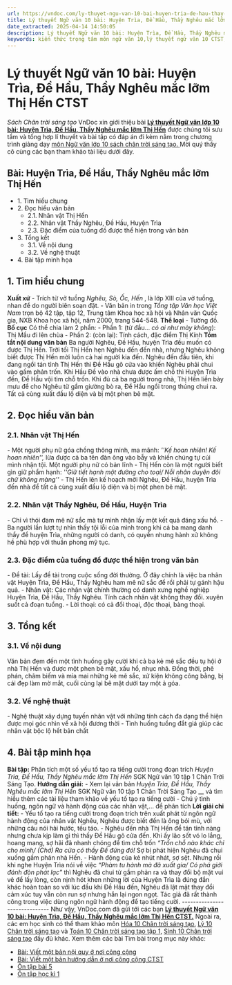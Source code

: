 ```yaml
---
url: https://vndoc.com/ly-thuyet-ngu-van-10-bai-huyen-tria-de-hau-thay-ngheu-mac-lom-thi-hen-ctst-292204
title: Lý thuyết Ngữ văn 10 bài: Huyện Trìa, Đề Hầu, Thầy Nghêu mắc lỡm Thị Hến CTST - Sách Chân trời sáng tạo - VnDoc.com
date_extracted: 2025-04-14 14:50:05
description: Lý thuyết Ngữ văn 10 bài: Huyện Trìa, Đề Hầu, Thầy Nghêu mắc lỡm Thị Hến sách Chân trời sáng tạo được VnDoc sưu tầm và giới thiệu  để tham khảo chuẩn bị cho bài giảng học kì mới sắp tới đây của mình.
keywords: kiến thức trọng tâm môn ngữ văn 10,lý thuyết ngữ văn 10 CTST,ngữ văn lớp 10,ôn tập lý thuyết văn lớp 10,lý thuyết môn ngữ văn 10,lý thuyết văn 10 CTST,Lý thuyết môn ngữ văn 10 bài Huyện Trìa Đề Hầu Thầy Nghêu mắc lỡm Thị Hến,Huyện Trìa Đề Hầu Thầy Nghêu mắc lỡm Thị Hến,trắc nghiệm ngữ văn 10 CTST,văn 10 chân trời sáng tạo
---
```


# Lý thuyết Ngữ văn 10 bài: Huyện Trìa, Đề Hầu, Thầy Nghêu mắc lỡm Thị Hến CTST
 _Sách Chân trời sáng tạo_
VnDoc xin giới thiệu bài **[Lý thuyết Ngữ văn lớp 10 bài: Huyện Trìa, Đề Hầu, Thầy Nghêu mắc lỡm Thị Hến](<https://vndoc.com/ly-thuyet-ngu-van-10-bai-huyen-tria-de-hau-thay-ngheu-mac-lom-thi-hen-ctst-292204>)** được chúng tôi sưu tầm và tổng hợp lí thuyết và bài tập có đáp án đi kèm nằm trong chương trình giảng dạy [môn Ngữ văn lớp 10 sách chân trời sáng tạo. ](<https://vndoc.com/ngu-van-10-chan-troi-sang-tao-tap1>)Mời quý thầy cô cùng các bạn tham khảo tài liệu dưới đây.
## Bài: Huyện Trìa, Đề Hầu, Thầy Nghêu mắc lỡm Thị Hến
  * 1\. Tìm hiểu chung
  * 2\. Đọc hiểu văn bản 
    * 2.1. Nhân vật Thị Hến
    * 2.2. Nhân vật Thầy Nghêu, Đề Hầu, Huyện Trìa
    * 2.3. Đặc điểm của tuồng đồ được thể hiện trong văn bản
  * 3\. Tổng kết
    * 3.1. Về nội dung
    * 3.2. Về nghệ thuật
  * 4\. Bài tập minh họa

## **1\. Tìm hiểu chung**
**Xuất xứ**
\- Trích từ vở tuồng _Nghêu, Sò, Ốc, Hến_ , là lớp XIII của vở tuồng, nhan đề do người biên soạn đặt.
\- Văn bản in trong _Tổng tập Văn học Việt Nam_ trọn bộ 42 tập, tập 12, Trung tâm Khoa học xã hội và Nhân văn Quốc gia, NXB Khoa học xã hội, năm 2000, trang 544-548.
**Thể loại**
\- Tường đồ.
**Bố cục**
Có thể chia làm 2 phần:
\- Phần 1: \(từ đầu… _có ai như mày không_\): Thị Mầu đi lên chùa
\- Phần 2: \(còn lại\): Tính cách, đặc điểm Thị Kính
**Tóm tắt nội dung văn bản**
Ba người Nghêu, Đề Hầu, huyện Trìa đều muốn có được Thị Hến. Trời tối Thị Hến hẹn Nghêu đến đến nhà, nhưng Nghêu không biết được Thị Hến mời luôn cả hai người kia đến. Nghêu đến đầu tiên, khi đang ngồi tán tỉnh Thị Hến thì Đề Hầu gõ cửa vào khiến Nghêu phải chui vào gầm phản trốn. Khi Hầu Đề vào nhà chưa được ấm chỗ thì Huyện Trìa đến, Đề Hầu vội tìm chỗ trốn. Khi đủ cả ba người trong nhà, Thị Hến liền bày mưu để cho Nghêu từ gầm giường bò ra, Đề Hầu ngồi trong thúng chui ra. Tất cả cùng xuất đầu lộ diện và bị một phen bẽ mặt.
## **2\. Đọc hiểu văn bản**
### **2.1. Nhân vật Thị Hến**
\- Một người phụ nữ góa chồng thông minh, ma mãnh: _''Kế hoan nhiên\! Kế hoan nhiên'',_ lừa được cả ba tên đàn ông vào bẫy và khiến chúng tự cúi mình nhận tội. Một người phụ nữ có bản lĩnh
\- Thị Hến còn là một người biết gìn giữ phẩm hạnh: _''Giữ tiết hạnh một đường cho toại/ Nỗi nhân duyên đôi chữ không màng''_
_-_ Thị Hến lên kế hoạch mời Nghêu, Đề Hầu, huyện Trìa đến nhà để tất cả cùng xuất đầu lộ diện và bị một phen bẽ mặt.
### **2.2. Nhân vật Thầy Nghêu, Đề Hầu, Huyện Trìa**
\- Chỉ vì thói đam mê nữ sắc mà tự mình nhận lấy một kết quả đáng xấu hổ.
\- Ba người lần lượt tự nhìn thấy tội lỗi của mình trong khi cả ba mang danh thầy đề huyện Trìa, những người có danh, có quyền nhưng hành xử không hề phù hợp với thuần phong mỹ tục.
### **2.3. Đặc điểm của tuồng đồ được thể hiện trong văn bản**
\- Đề tài: Lấy đề tài trong cuộc sống đời thường. Ở đây chính là việc ba nhân vật Huyện Trìa, Đề Hầu, Thầy Nghêu ham mê nữ sắc để rồi phải tự gánh hậu quả.
\- Nhân vật: Các nhân vật chính thường có danh xưng nghề nghiệp Huyện Trìa, Đề Hầu, Thầy Nghêu. Tính cách nhân vật không thay đổi. xuyên suốt cả đoạn tuồng.
\- Lời thoại: có cả đối thoại, độc thoại, bàng thoại.
## **3\. Tổng kết**
### **3.1. Về nội dung**
Văn bản đem đến một tình huống gây cười khi cả ba kẻ mê sắc đều tụ hội ở nhà Thị Hến và được một phen bẽ mặt, xấu hổ, nhục nhã. Đồng thời, phê phán, châm biếm và mỉa mai những kẻ mê sắc, xử kiện không công bằng, bị cái đẹp làm mờ mắt, cuối cùng lại bẽ mặt dưới tay một ả góa.
### **3.2. Về nghệ thuật**
\- Nghệ thuật xây dựng tuyến nhân vật với những tính cách đa dạng thể hiện được mọi góc nhìn về xã hội đương thời
\- Tình huống tuồng đắt giá giúp các nhân vật bộc lộ hết bản chất
## **4\. Bài tập minh họa**
**Bài tập:** Phân tích một số yếu tố tạo ra tiếng cười trong đoạn trích _Huyện Trìa, Đề Hầu, Thầy Nghêu mắc lỡm Thị Hến_ SGK Ngữ văn 10 tập 1 Chân Trời Sáng Tạo.
**Hướng dẫn giải:**
\- Xem lại văn bản _Huyện Trìa, Đề Hầu, Thầy Nghêu mắc lỡm Thị Hến_ SGK Ngữ văn 10 tập 1 Chân Trời Sáng Tạo __ và tìm hiểu thêm các tài liệu tham khảo về yếu tố tạo ra tiếng cười
\- Chú ý tình huống, ngôn ngữ và hành động của các nhân vật,... để phân tích
**Lời giải chi tiết:**
\- Yếu tố tạo ra tiếng cười trong đoạn trích trên xuất phát từ ngôn ngữ hành động của nhân vật Nghêu, Nghêu được biết đến là ông bói mù, với những câu nói hài hước, tếu táo.
\- Nghêu đến nhà Thị Hến để tán tỉnh nàng nhưng chưa kịp làm gì thì thấy Đề Hầu gõ cửa đến. Khi ấy lão sốt vó lo lắng, hoang mang, sợ hãi đã nhanh chóng để tìm chỗ trốn _“Trốn chỗ nào khác chỉ cho mình/ \(Chớ\) Ra cửa có thầy Đề đứng đó\!_ Sợ bị phát hiện Nghêu đã chui xuống gầm phản nhà Hến.
\- Hành động của kẻ nhút nhát, sợ sệt. Nhưng rồi khi nghe Huyện Trìa nói về việc _“Phàm tu hành mà đã xuất gia/ Có phá giới đánh đòn phát lạc”_ thì Nghêu đã chui từ gầm phản ra và thay đổi bộ mặt vui vẻ để lấy lòng, còn nịnh hót khen những lời của Huyện Trìa là đúng đắn khác hoàn toàn so với lúc đầu khi Đề Hầu đến, Nghêu đã lật mặt thay đổi cảm xúc tuy vẫn còn run sợ nhưng hắn lại ngon ngọt. Tác giả đã rất thành công trong việc dùng ngôn ngữ hành động để tạo tiếng cười.
_\------------------------------_
Như vậy, VnDoc.com đã gửi tới các bạn **[Lý thuyết Ngữ văn 10 bài: Huyện Trìa, Đề Hầu, Thầy Nghêu mắc lỡm Thị Hến CTST.](<https://vndoc.com/ly-thuyet-ngu-van-10-bai-huyen-tria-de-hau-thay-ngheu-mac-lom-thi-hen-ctst-292204>)** Ngoài ra, các em học sinh có thể tham khảo môn [Hóa 10 Chân trời sáng tạo](<https://vndoc.com/hoa-10-chan-troi-sang-tao>), [Lý 10 Chân trời sáng tạo](<https://vndoc.com/vat-ly-10-chan-troi-sang-tao>) và [Toán 10 Chân trời sáng tạo tập 1](<https://vndoc.com/toan-10-chan-troi-sang-tao-tap1>), [Sinh 10 Chân trời sáng tạo](<https://vndoc.com/sinh-hoc-10-chan-troi-sang-tao>) đầy đủ khác.
Xem thêm các bài Tìm bài trong mục này khác:
  * [Bài: Viết một bản nội quy ở nơi công cộng](</ly-thuyet-ngu-van-10-bai-viet-mot-ban-noi-quy-o-noi-cong-cong-ctst-292220>)
  * [Bài: Viết một bản hướng dẫn ở nơi công cộng CTST](</ly-thuyet-ngu-van-10-bai-viet-mot-ban-huong-dan-o-noi-cong-cong-ctst-292216>)
  * [Ôn tập bài 5](</ly-thuyet-ngu-van-10-bai-on-tap-bai-5-ctst-292603>)
  * [Ôn tập học kì 1](</ly-thuyet-ngu-van-10-bai-on-tap-hoc-ki-1-ctst-292643>)

